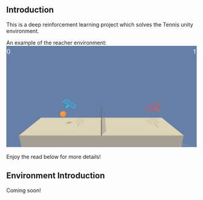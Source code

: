## Introduction

This is a deep reinforcement learning project which solves the Tennis unity environment.

An example of the reacher environment:
!["Tennis Example"](https://github.com/aivoric/RL-Tennis-Project/blob/main/tennis-example.gif?raw=true)

Enjoy the read below for more details!

## Environment Introduction

Coming soon!